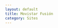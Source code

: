 ```yaml
---
layout: default
title: Movistar Fusión
category: Sites
---
```


<img src="http://josemdev.com/mirkopf/sites/movistar_home.jpg" class="inline-left" title="" alt="" /> <br />

<img src="http://josemdev.com/mirkopf/sites/movistar_fusion_fibra.jpg" class="inline-left" title="" alt="" />
